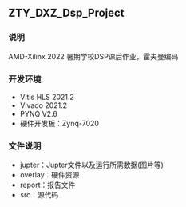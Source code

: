 ## ZTY_DXZ_Dsp_Project


### 说明

AMD-Xilinx 2022 暑期学校DSP课后作业，霍夫曼编码

### 开发环境

- Vitis HLS 2021.2
- Vivado 2021.2
- PYNQ V2.6
- 硬件开发板：Zynq-7020

### 文件说明

- jupter：Jupter文件以及运行所需数据(图片等)
- overlay：硬件资源
- report：报告文件
- src：源代码